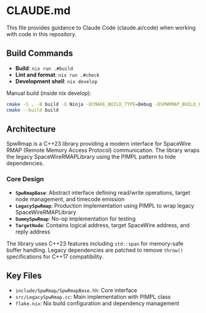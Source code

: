 # CLAUDE.md

This file provides guidance to Claude Code (claude.ai/code) when working with code in this repository.

## Build Commands

- **Build**: `nix run .#build`
- **Lint and format**: `nix run .#check`
- **Development shell**: `nix develop`

Manual build (inside nix develop):
```bash
cmake -S . -B build -G Ninja -DCMAKE_BUILD_TYPE=Debug -DSPWRMAP_BUILD_EXAMPLES=ON -DCMAKE_EXPORT_COMPILE_COMMANDS=ON
cmake --build build
```

## Architecture

SpwRmap is a C++23 library providing a modern interface for SpaceWire RMAP (Remote Memory Access Protocol) communication. The library wraps the legacy SpaceWireRMAPLibrary using the PIMPL pattern to hide dependencies.

### Core Design

- **`SpwRmapBase`**: Abstract interface defining read/write operations, target node management, and timecode emission
- **`LegacySpwRmap`**: Production implementation using PIMPL to wrap legacy SpaceWireRMAPLibrary  
- **`DummySpwRmap`**: No-op implementation for testing
- **`TargetNode`**: Contains logical address, target SpaceWire address, and reply address

The library uses C++23 features including `std::span` for memory-safe buffer handling. Legacy dependencies are patched to remove `throw()` specifications for C++17 compatibility.

## Key Files

- `include/SpwRmap/SpwRmapBase.hh`: Core interface
- `src/LegacySpwRmap.cc`: Main implementation with PIMPL class
- `flake.nix`: Nix build configuration and dependency management